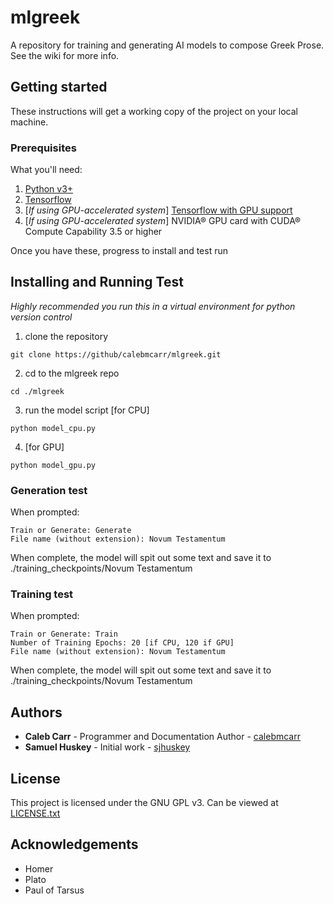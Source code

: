 # mlgreek
A repository for training and generating AI models to compose Greek Prose.  See the wiki for more info.
## Getting started
These instructions will get a working copy of the project on your local machine.
### Prerequisites
What you'll need:
1. [Python v3+](https://www.python.org/downloads/)
2. [Tensorflow](https://www.tensorflow.org/install)
3. [*If using GPU-accelerated system*] [Tensorflow with GPU support](https://www.tensorflow.org/install/gpu)
4. [*If using GPU-accelerated system*] NVIDIA® GPU card with CUDA® Compute Capability 3.5 or higher

Once you have these, progress to install and test run
## Installing and Running Test 
*Highly recommended you run this in a virtual environment for python version control*
1. clone the repository
```
git clone https://github/calebmcarr/mlgreek.git
```
2. cd to the mlgreek repo
```
cd ./mlgreek
```
3. run the model script
[for CPU]
```
python model_cpu.py
```
4. [for GPU]
```
python model_gpu.py
```
### Generation test
When prompted:
```
Train or Generate: Generate
File name (without extension): Novum Testamentum
```
When complete, the model will spit out some text and save it to ./training_checkpoints/Novum Testamentum
### Training test
When prompted:
```
Train or Generate: Train
Number of Training Epochs: 20 [if CPU, 120 if GPU]
File name (without extension): Novum Testamentum
```
When complete, the model will spit out some text and save it to ./training_checkpoints/Novum Testamentum
## Authors
* **Caleb Carr** - Programmer and Documentation Author - [calebmcarr](https://github.com/calebmcarr)
* **Samuel Huskey** - Initial work - [sjhuskey](https://github.com/sjhuskey)
## License
This project is licensed under the GNU GPL v3.  Can be viewed at [LICENSE.txt](LICENSE.txt)

## Acknowledgements
* Homer
* Plato
* Paul of Tarsus
